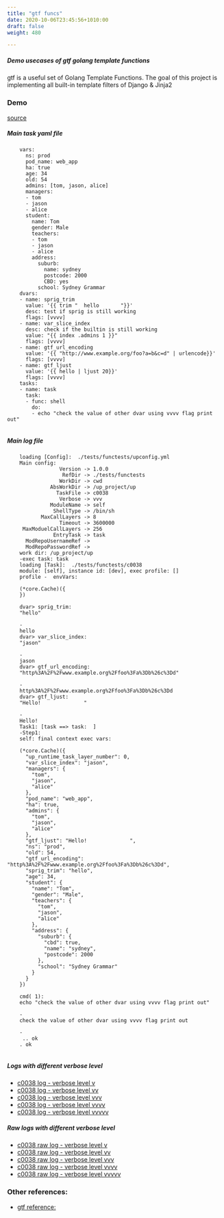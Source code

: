 ```yaml
---
title: "gtf funcs"
date: 2020-10-06T23:45:56+1010:00
draft: false
weight: 480

---
```


##### Demo usecases of gtf golang template functions

gtf is a useful set of Golang Template Functions. The goal of this project is implementing all built-in template filters of Django & Jinja2


### Demo








[source](https://github.com/upcmd/up/blob/master/tests/functests/c0038.yml)

##### Main task yaml file
```
    vars:
      ns: prod
      pod_name: web_app
      ha: true
      age: 34
      old: 54
      admins: [tom, jason, alice]
      managers:
      - tom
      - jason
      - alice
      student:
        name: Tom
        gender: Male
        teachers:
        - tom
        - jason
        - alice
        address:
          suburb:
            name: sydney
            postcode: 2000
            CBD: yes
          school: Sydney Grammar
    dvars:
    - name: sprig_trim
      value: '{{ trim "  hello       "}}'
      desc: test if sprig is still working
      flags: [vvvv]
    - name: var_slice_index
      desc: check if the builtin is still working
      value: "{{ index .admins 1 }}"
      flags: [vvvv]
    - name: gtf_url_encoding
      value: '{{ "http://www.example.org/foo?a=b&c=d" | urlencode}}'
      flags: [vvvv]
    - name: gtf_ljust
      value: '{{ hello | ljust 20}}'
      flags: [vvvv]
    tasks:
    - name: task
      task:
      - func: shell
        do:
        - echo "check the value of other dvar using vvvv flag print out"
    
```
##### Main log file
```
    loading [Config]:  ./tests/functests/upconfig.yml
    Main config:
                 Version -> 1.0.0
                  RefDir -> ./tests/functests
                 WorkDir -> cwd
              AbsWorkDir -> /up_project/up
                TaskFile -> c0038
                 Verbose -> vvv
              ModuleName -> self
               ShellType -> /bin/sh
           MaxCallLayers -> 8
                 Timeout -> 3600000
     MaxModuelCallLayers -> 256
               EntryTask -> task
      ModRepoUsernameRef -> 
      ModRepoPasswordRef -> 
    work dir: /up_project/up
    -exec task: task
    loading [Task]:  ./tests/functests/c0038
    module: [self], instance id: [dev], exec profile: []
    profile -  envVars:
    
    (*core.Cache)({
    })
    
    dvar> sprig_trim:
    "hello"
    
    -
    hello
    dvar> var_slice_index:
    "jason"
    
    -
    jason
    dvar> gtf_url_encoding:
    "http%3A%2F%2Fwww.example.org%2Ffoo%3Fa%3Db%26c%3Dd"
    
    -
    http%3A%2F%2Fwww.example.org%2Ffoo%3Fa%3Db%26c%3Dd
    dvar> gtf_ljust:
    "Hello!              "
    
    -
    Hello!              
    Task1: [task ==> task:  ]
    -Step1:
    self: final context exec vars:
    
    (*core.Cache)({
      "up_runtime_task_layer_number": 0,
      "var_slice_index": "jason",
      "managers": {
        "tom",
        "jason",
        "alice"
      },
      "pod_name": "web_app",
      "ha": true,
      "admins": {
        "tom",
        "jason",
        "alice"
      },
      "gtf_ljust": "Hello!              ",
      "ns": "prod",
      "old": 54,
      "gtf_url_encoding": "http%3A%2F%2Fwww.example.org%2Ffoo%3Fa%3Db%26c%3Dd",
      "sprig_trim": "hello",
      "age": 34,
      "student": {
        "name": "Tom",
        "gender": "Male",
        "teachers": {
          "tom",
          "jason",
          "alice"
        },
        "address": {
          "suburb": {
            "cbd": true,
            "name": "sydney",
            "postcode": 2000
          },
          "school": "Sydney Grammar"
        }
      }
    })
    
    cmd( 1):
    echo "check the value of other dvar using vvvv flag print out"
    
    -
    check the value of other dvar using vvvv flag print out
    
    -
     .. ok
    . ok
    
```


##### Logs with different verbose level
* [c0038 log - verbose level v](../../logs/c0038_v)
* [c0038 log - verbose level vv](../../logs/c0038_vv)
* [c0038 log - verbose level vvv](../../logs/c0038_vvvv)
* [c0038 log - verbose level vvvv](../../logs/c0038_vvvv)
* [c0038 log - verbose level vvvvv](../../logs/c0038_vvvvv)

##### Raw logs with different verbose level
* [c0038 raw log - verbose level v](../../reflogs/c0038_v.log)
* [c0038 raw log - verbose level vv](../../reflogs/c0038_vv.log)
* [c0038 raw log - verbose level vvv](../../reflogs/c0038_vvv.log)
* [c0038 raw log - verbose level vvvv](../../reflogs/c0038_vvvv.log)
* [c0038 raw log - verbose level vvvvv](../../reflogs/c0038_vvvvv.log)








### Other references:
* [gtf reference:](https://github.com/leekchan/gtf)
